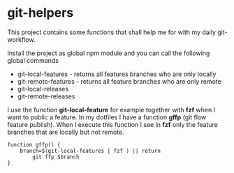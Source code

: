 # git-helpers

This project contains some functions that shall help me for with my daily
git-workflow.

Install the project as global npm module and you can call the following global
commands

- git-local-features - returns all features branches who are only locally
- git-remote-features - returns all feature branches who are only remote
- git-local-releases
- git-remote-releases

I use the function **git-local-feature** for example together with **fzf** when
I want to public a feature. In my dotfiles I have a function **gffp** (git flow
feature publish). When I execute this function I see in **fzf** only the
feature branches that are locally but not remote.

```
function gffp() {
    branch=$(git-local-features | fzf ) || return
        git ffp $branch
}
```
